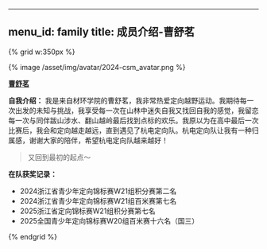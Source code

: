 
---
menu_id: family
title: 成员介绍-曹舒茗
---

{% grid w:350px %}
<!-- cell -->
{% image /asset/img/avatar/2024-csm_avatar.png %}
<!-- cell -->

**[曹舒茗]()**

**自我介绍：** 我是来自材环学院的曹舒茗，我非常热爱定向越野运动。我期待每一次出发的未知与挑战，我享受每一次在山林中迷失自我又找回自我的感觉，我留恋每一次与同伴跋山涉水、翻山越岭最后找到点标的欢乐。我原以为在高中最后一次比赛后，我会和定向越走越远，直到遇见了杭电定向队。杭电定向队让我有一种归属感，谢谢大家的陪伴，希望杭电定向队越来越好！

> 又回到最初的起点～

**在队获奖记录：**
- 2024浙江省青少年定向锦标赛W21组积分赛第二名
- 2024浙江省青少年定向锦标赛W21组百米赛第七名
- 2025浙江省定向锦标赛W21组积分赛第七名
- 2025全国青少年定向锦标赛W20组百米赛十六名（国三）


{% endgrid %}